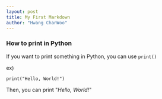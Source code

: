 ```yaml
---
layout: post
title: My First Markdown
author: "Hwang ChanWoo"
---
```


### How to print in Python

If you want to print something in Python,
you can use `print()`

ex)
```
print("Hello, World!")
```

Then, you can print "*Hello, World!*" 
